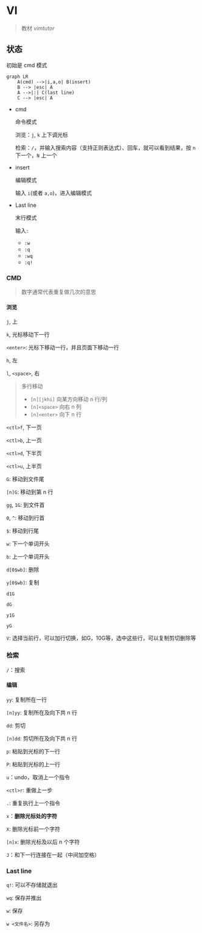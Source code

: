 # VI

> 教材 _vimtutor_

## 状态

初始是 cmd 模式

```mermaid
graph LR
	A(cmd) -->|i,a,o| B(insert)
	B --> |esc| A
	A -->|:| C(last line)
	C --> |esc| A
```

- cmd

  命令模式

  浏览：`j`, `k` 上下调光标

  检索：`/`，并输入搜索内容（支持正则表达式）、回车，就可以看到结果，按 `n` 下一个，`N` 上一个

- insert

  编辑模式

  输入 `i`(或者 `a,o`)，进入编辑模式

- Last line

  末行模式

  输入`:`

  - `:w`
  - `:q`
  - `:wq`
  - `:q!`

### CMD

> 数字通常代表重复做几次的意思

#### 浏览

`j`, 上

`k`, 光标移动下一行

`<enter>`: 光标下移动一行，并且页面下移动一行

`h`, 左

`l`, `<space>`, 右

> 多行移动
>
> - `[n][jkhi]` 向某方向移动 n 行/列
> - `[n]<space>` 向右 n 列
> - `[n]<enter>` 向下 n 行

`<ctl>f`, 下一页

`<ctl>b`, 上一页

`<ctl>d`, 下半页

`<ctl>u`, 上半页

`G`: 移动到文件尾

`[n]G`: 移动到第 n 行

`gg`, `1G`: 到文件首

`0`, `^`: 移动到行首

`$`: 移动到行尾

`w`: 下一个单词开头

`b`: 上一个单词开头

`d[0$wb]`: 删除

`y[0$wb]`: 复制

`d1G`

`dG`

`y1G`

`yG`

`V`: 选择当前行，可以加行切换，如G，10G等，选中这些行，可以复制剪切删除等

### 检索

`/`：搜索

#### 编辑

`yy`: 复制所在一行

`[n]yy`: 复制所在及向下共 n 行

`dd`: 剪切

`[n]dd`: 剪切所在及向下共 n 行

`p`: 粘贴到光标的下一行

`P`: 粘贴到光标的上一行

`u`：undo，取消上一个指令

`<ctl>r`: 重做上一步

`.`: 重复执行上一个指令

`x`：**删除光标处的字符**

`X`: 删除光标前一个字符

`[n]x`: 删除光标及以后 n 个字符

`J`：和下一行连接在一起（中间加空格）

### Last line

`q!`: 可以不存储就退出

`wq`: 保存并推出

`w`: 保存

`w <文件名>`: 另存为
